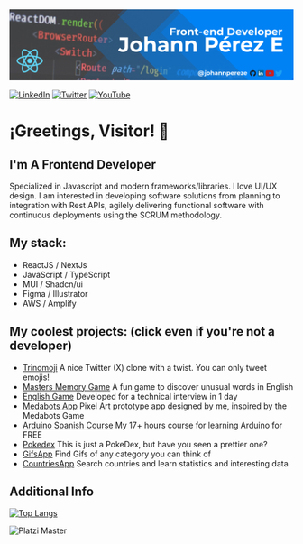 

<img alt="Logo" src="assets/banner-redes.png" />

[<img  alt="LinkedIn" src="https://img.shields.io/badge/LinkedIn-0077B5?style=for-the-badge&logo=linkedin&logoColor=white" />](https://www.linkedin.com/in/johannpereze/) [<img alt="Twitter" src="https://img.shields.io/badge/Twitter-1DA1F2?style=for-the-badge&logo=twitter&logoColor=white" />](https://twitter.com/johannpereze) [<img alt="YouTube" src="https://img.shields.io/badge/YouTube-FF0000?style=for-the-badge&logo=youtube&logoColor=white" />](https://www.youtube.com/c/johannPerezE)

# ¡Greetings, Visitor! 👋

## I'm A Frontend Developer
Specialized in Javascript and modern frameworks/libraries. I love UI/UX design. I am interested in developing software solutions from planning to integration with Rest APIs, agilely delivering functional software with continuous deployments using the SCRUM methodology.

## My stack:

- ReactJS / NextJs
- JavaScript / TypeScript
- MUI / Shadcn/ui
- Figma / Illustrator
- AWS / Amplify

## My coolest projects: (click even if you're not a developer)

 - [Trinomoji](https://trinomoji.vercel.app/) A nice Twitter (X) clone with a twist. You can only tweet emojis!
 - [Masters Memory Game](https://masters-memory.netlify.app/) A fun game to discover unusual words in English
 - [English Game](https://nominis-assessment.netlify.app/) Developed for a technical interview in 1 day
 - [Medabots App](https://johannpereze.github.io/medabots-app/login) Pixel Art prototype app designed by me, inspired by the Medabots Game
 - [Arduino Spanish Course](https://www.youtube.com/playlist?list=PLyLh25DppBIe40j3VBAslnVfs4Pz-B3ZB) My 17+ hours course for learning Arduino for FREE
 - [Pokedex](https://johannpereze.github.io/pokedex/) This is just a PokeDex, but have you seen a prettier one?
 - [GifsApp](https://gifappbyjohannpereze.netlify.app/) Find Gifs of any category you can think of
 - [CountriesApp](https://countrys-by-johannpereze.netlify.app/) Search countries and learn statistics and interesting data

## Additional Info

[![Top Langs](https://github-readme-stats.vercel.app/api/top-langs/?username=johannpereze&layout=compact)](https://github.com/anuraghazra/github-readme-stats)

![Platzi Master](https://img.shields.io/badge/Platzi%20Master-C8-95ca3e)

<!---
johannpereze/johannpereze is a ✨ special ✨ repository because its `README.md` (this file) appears on your GitHub profile.
You can click the Preview link to take a look at your changes.
--->
